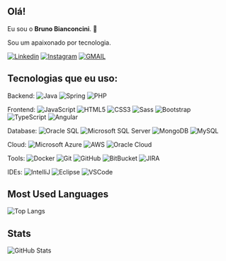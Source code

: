 ## Olá! 
Eu sou o **Bruno Bianconcini**.  👋 

Sou um apaixonado por tecnologia.

[![Linkedin](https://img.shields.io/badge/LinkedIn-0077B5?style=flat-square&logo=linkedin&logoColor=white)](https://www.linkedin.com/in/brunobianconcini)
[![Instagram](https://img.shields.io/badge/Instagram-E4405F?style=flat-square&logo=instagram&logoColor=white)](https://instagram.com/brunobianconcini)
[![GMAIL](https://img.shields.io/badge/Gmail-D14836?style=flat-square&logo=gmail&logoColor=white)](mailto:samrox2006@gmail.com)

## Tecnologias que eu uso:

Backend: 
![Java](https://img.shields.io/badge/-Java-007396?style=flat-square&logo=java)
![Spring](https://img.shields.io/badge/-Spring-6DB33F?style=flat-square&logo=spring&logoColor=white)
![PHP](https://img.shields.io/badge/PHP-777BB4?style=flat-square&logo=php&logoColor=white)

Frontend:
![JavaScript](https://img.shields.io/badge/-JavaScript-black?style=flat-square&logo=javascript)
![HTML5](https://img.shields.io/badge/-HTML5-E34F26?style=flat-square&logo=html5&logoColor=white)
![CSS3](https://img.shields.io/badge/-CSS3-1572B6?style=flat-square&logo=css3)
![Sass](https://img.shields.io/badge/-Sass-CC6699?style=flat-square&logo=sass&logoColor=white)
![Bootstrap](https://img.shields.io/badge/-Bootstrap-563D7C?style=flat-square&logo=bootstrap)
![TypeScript](https://img.shields.io/badge/-TypeScript-007ACC?style=flat-square&logo=typescript&logoColor=white)
![Angular](https://img.shields.io/badge/-Angular-DD0031?style=flat-square&logo=angular)

Database:
![Oracle SQL](https://img.shields.io/badge/-Oracle-CC2927?style=flat-square&logo=oracle&logoColor=white)
![Microsoft SQL Server](https://img.shields.io/badge/-Microsoft%20SQL%20Server-CC2927?style=flat-square&logo=microsoft-sql-server&logoColor=white)
![MongoDB](https://img.shields.io/badge/-MongoDB-black?style=flat-square&logo=mongodb)
![MySQL](https://img.shields.io/badge/-MySQL-4479A1?style=flat-square&logo=mysql&logoColor=white)

Cloud:
![Microsoft Azure](https://img.shields.io/badge/Microsoft%20Azure-0089D6?style=flat-square&logo=microsoft-azure&logoColor=white)
![AWS](https://img.shields.io/badge/Amazon_AWS-232F3E?style=flat-square&logo=amazon-aws&logoColor=white)
![Oracle Cloud](https://img.shields.io/badge/Oracle%20Cloud-F80000?style=flat-square&logo=oracle&logoColor=white)

Tools:
![Docker](https://img.shields.io/badge/-Docker-2496ED?style=flat-square&logo=docker&logoColor=white)
![Git](https://img.shields.io/badge/-Git-black?style=flat-square&logo=git)
![GitHub](https://img.shields.io/badge/-GitHub-181717?style=flat-square&logo=github)
![BitBucket](https://img.shields.io/badge/-BitBucket-darkblue?style=flat-square&logo=bitbucket)
![JIRA](https://img.shields.io/badge/-JIRA-0052CC?style=flat-square&logo=jira)


IDEs:
![IntelliJ](https://img.shields.io/badge/-IntelliJ%20IDEA-black?style=flat-square&logo=intellij-idea&logoColor=white)
![Eclipse](https://img.shields.io/badge/-Eclipse-2C2255?style=flat-square&logo=eclipse&logoColor=white)
![VSCode](https://img.shields.io/badge/-VSCode-007ACC?style=flat-square&logo=visual-studio-code&logoColor=white)

## Most Used Languages
![Top Langs](https://github-readme-stats-git-masterrstaa-rickstaa.vercel.app/api/top-langs/?username=brunobianconcini&bg_color=000&border_color=30A3DC&title_color=E94D5F&text_color=FFF)

## Stats
![GitHub Stats](https://github-readme-stats.vercel.app/api?username=brunobianconcini&theme=transparent&bg_color=000&border_color=FFF&show_icons=true&icon_color=30A3DC&title_color=FFF&text_color=FFF)

